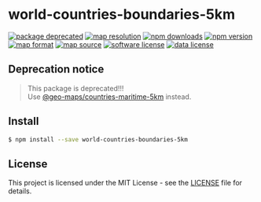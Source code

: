 # world-countries-boundaries-5km

<a href="https://www.npmjs.com/package/@geo-maps/countries-maritime-5km"><img src="https://img.shields.io/badge/status-deprecated-c0392b.svg" alt="package deprecated" /></a>
<a href="https://github.com/simonepri/geo-maps#countries-maritime"><img src="https://img.shields.io/badge/resolution-5km-8e44ad.svg" alt="map resolution" /></a>
<a href="https://www.npmjs.com/package/world-countries-boundaries-5km"><img src="https://img.shields.io/npm/dm/world-countries-boundaries-5km.svg" alt="npm downloads" /></a>
<a href="https://www.npmjs.com/package/world-countries-boundaries-5km"><img src="https://img.shields.io/npm/v/world-countries-boundaries-5km.svg" alt="npm version" /></a>
<a href="http://geojson.org/"><img src="https://img.shields.io/badge/format-GeoJSON-e67e22.svg" alt="map format" /></a>
<a href="http://www.openstreetmap.org/"><img src="https://img.shields.io/badge/source-OSM-2ecc71.svg" alt="map source" /></a>
<a href="LICENSE"><img src="https://img.shields.io/github/license/simonepri/geo-countries.svg" alt="software license" /></a>
<a href="https://opendatacommons.org/licenses/odbl/1.0/"><img src="https://img.shields.io/badge/license-ODbL-2980b9.svg" alt="data license" /></a>

## Deprecation notice

> This package is deprecated!!!  
> Use [@geo-maps/countries-maritime-5km](https://www.npmjs.com/package/@geo-maps/countries-maritime-5km) instead.

## Install
```bash
$ npm install --save world-countries-boundaries-5km
```

## License
This project is licensed under the MIT License - see the [LICENSE](LICENSE) file for details.
